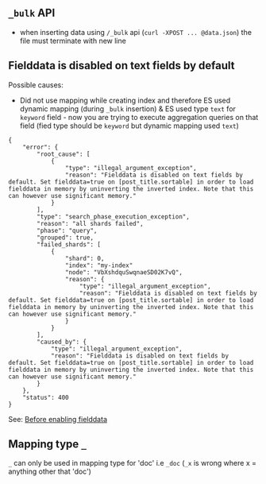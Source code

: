 ## `_bulk` API
* when inserting data using `/_bulk` api (`curl -XPOST ... @data.json`) the file must terminate with new line

## Fielddata is disabled on text fields by default
Possible causes:
* Did not use mapping while creating index and therefore ES used dynamic mapping (during `_bulk` insertion) & ES used type `text` for `keyword` field - now you are trying to execute aggregation queries on that field (fied type should be `keyword` but dynamic mapping used `text`)
```
{
    "error": {
        "root_cause": [
            {
                "type": "illegal_argument_exception",
                "reason": "Fielddata is disabled on text fields by default. Set fielddata=true on [post_title.sortable] in order to load fielddata in memory by uninverting the inverted index. Note that this can however use significant memory."
            }
        ],
        "type": "search_phase_execution_exception",
        "reason": "all shards failed",
        "phase": "query",
        "grouped": true,
        "failed_shards": [
            {
                "shard": 0,
                "index": "my-index"
                "node": "VbXshdquSwqnaeSD02K7vQ",
                "reason": {
                    "type": "illegal_argument_exception",
                    "reason": "Fielddata is disabled on text fields by default. Set fielddata=true on [post_title.sortable] in order to load fielddata in memory by uninverting the inverted index. Note that this can however use significant memory."
                }
            }
        ],
        "caused_by": {
            "type": "illegal_argument_exception",
            "reason": "Fielddata is disabled on text fields by default. Set fielddata=true on [post_title.sortable] in order to load fielddata in memory by uninverting the inverted index. Note that this can however use significant memory."
        }
    },
    "status": 400
}
```
See: [Before enabling fielddata](https://www.elastic.co/guide/en/elasticsearch/reference/current/fielddata.html#before-enabling-fielddata)

## Mapping type `_`
`_` can only be used in mapping type for 'doc' i.e `_doc` (`_x` is wrong where x = anything other that 'doc')
